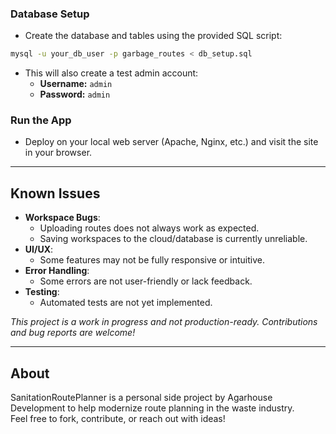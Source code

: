 
### Database Setup

- Create the database and tables using the provided SQL script:

```sh
mysql -u your_db_user -p garbage_routes < db_setup.sql
```

- This will also create a test admin account:
  - **Username:** `admin`
  - **Password:** `admin`

### Run the App

- Deploy on your local web server (Apache, Nginx, etc.) and visit the site in your browser.

---

## Known Issues

- **Workspace Bugs**:  
  - Uploading routes does not always work as expected.
  - Saving workspaces to the cloud/database is currently unreliable.
- **UI/UX**:  
  - Some features may not be fully responsive or intuitive.
- **Error Handling**:  
  - Some errors are not user-friendly or lack feedback.
- **Testing**:  
  - Automated tests are not yet implemented.

*This project is a work in progress and not production-ready. Contributions and bug reports are welcome!*

---

## About

SanitationRoutePlanner is a personal side project by Agarhouse Development to help modernize route planning in the waste industry.  
Feel free to fork, contribute, or reach out with ideas!
